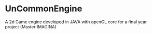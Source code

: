 # UnCommonEngine
A 2d Game engine developed in JAVA with openGL core for a final year project (Master IMAGINA)
